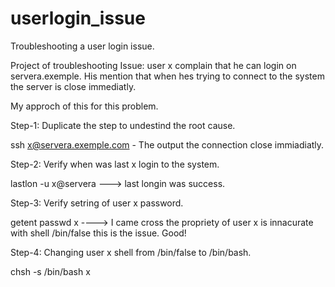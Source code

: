 # userlogin_issue
Troubleshooting a user login issue.

Project of troubleshooting
Issue: 
user x complain that he can login on servera.exemple.
His mention that when hes trying to connect to the system the server is close immediatly.

My approch of this for this problem.

Step-1: Duplicate the step to undestind the root cause.

ssh x@servera.exemple.com - The output the connection close immiadiatly.

Step-2: Verify when was last x login to the system.

lastlon -u x@servera ---> last longin was success.

Step-3: Verify setring of user x password.

getent passwd x  ----> I came cross the propriety of user x is innacurate with shell /bin/false this is the issue. Good!

Step-4: Changing user x shell from /bin/false to /bin/bash. 

chsh -s /bin/bash x


